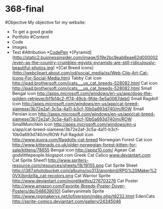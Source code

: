 368-final
=========
#Objective
My objective for my website:
* To get a good grade
* Portfolio
#Content
* Code
* Images
* Text
#Attribution
*[CodePen](http://codpen.io)
*[Pyramid] (http://static2.businessinsider.com/image/519e2bc9eab8eae62d000002/even-as-the-country-crumbles-egypts-pyramids-are-still-ridiculously-beautiful-photos.jpg)
*[Cat Breed icons] (http://webclipart.about.com/od/social_media/ss/Web-Clip-Art-Cat-Icons-For-Social-Media.htm)
Tabby Cat icon
http://ipad.brothersoft.com/icats___us_cat_breeds-528082.html
Cat icon
http://ipad.brothersoft.com/icats___us_cat_breeds-528082.html
Small Bengal icon
http://apps.microsoft.com/windows/en-us/app/dogs-the-golden-retriever/b11b14c2-ff74-49cb-9fde-5e5a0067deb0
Small Ragdoll icon
http://apps.microsoft.com/windows/en-us/app/cat-breed-siamese/3b72e2af-3c5a-4a11-b3cf-10b0a693d740/m/ROW
Small Persian icon
http://apps.microsoft.com/windows/en-us/app/cat-breed-siamese/3b72e2af-3c5a-4a11-b3cf-10b0a693d740/m/ROW
SmallMunchkin icon 
http://apps.microsoft.com/windows/en-u
s/app/cat-breed-siamese/3b72e2af-3c5a-4a11-b3cf-10b0a693d740/m/ROW
Full Ragdoll icon
http://www.quora.com/Ragdolls-cat-breed
Norwegian Forest Cat icon
http://www.kittenads.co.uk/older-norwegian-forest-kitten-for-sale/kittens/78655
Bengal icon
http://appz10.com/
Agean Cat
godslittlepeople.blogspot.com 
Greek Cat Calico
www.deviantart.com 
Cat Sprite Sheet1
http://www.spriters-resource.com/resources/sheets/18/19155.png
Cat Sprite Sheet
http://i387.photobucket.com/albums/oo313/anonbird/RPG%20Maker%20VX/birdzilla_cat-recolors.png
Cat Warrior Sprite
http://www.deviantart.com/morelikethis/276703276
Cat Poster
http://www.amazon.com/Favorite-Breeds-Poster-Dover-Posters/dp/0486390101
Galleryanimals Sprite
http://www.rpgmakervx.net/lofiversion/index.php/t8232.html
EdenCats
http://sprite-comics.deviantart.com/gallery/24345046

